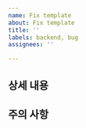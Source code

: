 ```yaml
---
name: Fix template
about: Fix template
title: ''
labels: backend, bug
assignees: ''

---
```


## 상세 내용

## 주의 사항

